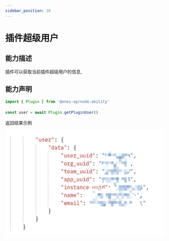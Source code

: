 ```yaml
---
sidebar_position: 10
---
```


# 插件超级用户

## 能力描述

插件可以获取当前插件超级用户的信息,

## 能力声明

```javascript
import { Plugin } from '@ones-op/node-ability'

const user = await Plugin.getPluginUser()
```

返回结果示例

![image-20220427180450183](pluginUser.png)
